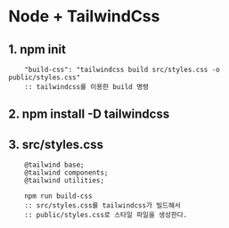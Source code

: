 # Node + TailwindCss

## 1. npm init
```
    "build-css": "tailwindcss build src/styles.css -o public/styles.css"
    :: tailwindcss를 이용한 build 명령
```
## 2. npm install -D tailwindcss
## 3. src/styles.css
```
    @tailwind base;
    @tailwind components;
    @tailwind utilities;

    npm run build-css
    :: src/styles.css를 tailwindcss가 빌드해서
    :: public/styles.css로 스타일 파일을 생성한다.
```